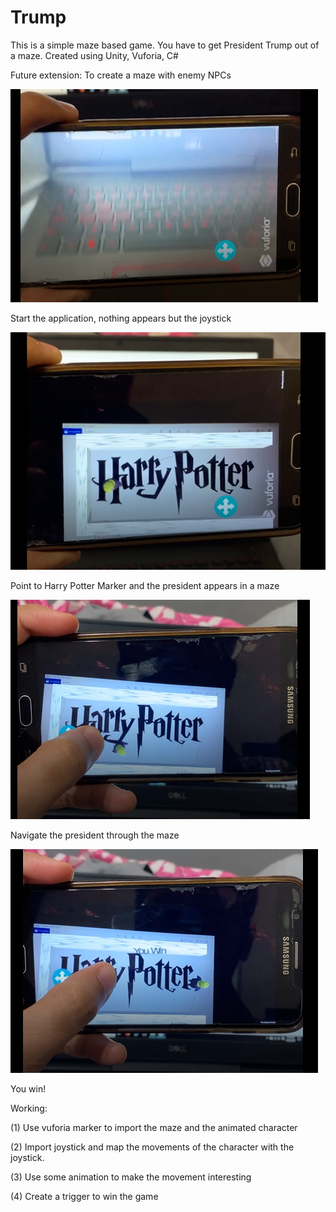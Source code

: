 # Trump

This is a simple maze based game. You have to get President Trump out of a maze. Created using Unity, Vuforia, C#

Future extension: To create a maze with enemy NPCs

![](https://github.com/adityaiiitv/Trump/blob/master/Pictures/1.PNG)

Start the application, nothing appears but the joystick



![The President is here](https://github.com/adityaiiitv/Trump/blob/master/Pictures/2.PNG)

Point to Harry Potter Marker and the president appears in a maze



![](https://github.com/adityaiiitv/Trump/blob/master/Pictures/3.PNG)

Navigate the president through the maze



![](https://github.com/adityaiiitv/Trump/blob/master/Pictures/4.PNG)

You win!


Working:

(1) Use vuforia marker to import the maze and the animated character

(2) Import joystick and map the movements of the character with the joystick.

(3) Use some animation to make the movement interesting

(4) Create a trigger to win the game
